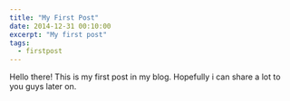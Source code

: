 ```yaml
---
title: "My First Post"
date: 2014-12-31 00:10:00
excerpt: "My first post"
tags: 
  - firstpost
---
```


Hello there!
This is my first post in my blog.
Hopefully i can share a lot to you guys later on.